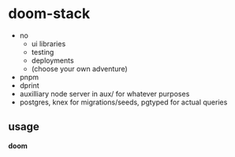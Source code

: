 # doom-stack

- no
  - ui libraries
  - testing
  - deployments
  - (choose your own adventure)
- pnpm
- dprint
- auxilliary node server in aux/ for whatever purposes
- postgres, knex for migrations/seeds, pgtyped for actual queries

## usage

**doom**
